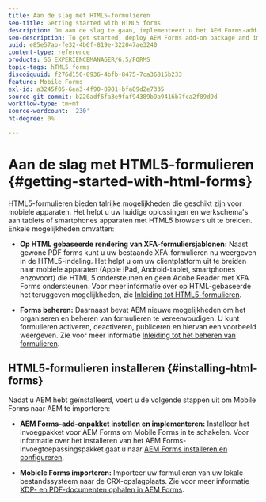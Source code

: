```yaml
---
title: Aan de slag met HTML5-formulieren
seo-title: Getting started with HTML5 forms
description: Om aan de slag te gaan, implementeert u het AEM Forms-add-onpakket en importeert u bestaande HTML5-formulieren naar AEM.
seo-description: To get started, deploy AEM Forms add-on package and import existing HTML5 forms to AEM.
uuid: e85e57ab-fe32-4b6f-819e-322047ae3240
content-type: reference
products: SG_EXPERIENCEMANAGER/6.5/FORMS
topic-tags: hTML5_forms
discoiquuid: f276d150-8936-4bfb-8475-7ca36815b233
feature: Mobile Forms
exl-id: a3245f05-6ea3-4f90-8981-bfa89d2e7335
source-git-commit: b220adf6fa3e9faf94389b9a9416b7fca2f89d9d
workflow-type: tm+mt
source-wordcount: '230'
ht-degree: 0%

---
```


# Aan de slag met HTML5-formulieren {#getting-started-with-html-forms}

HTML5-formulieren bieden talrijke mogelijkheden die geschikt zijn voor mobiele apparaten. Het helpt u uw huidige oplossingen en werkschema&#39;s aan tablets of smartphones apparaten met HTML5 browsers uit te breiden. Enkele mogelijkheden omvatten:

* **Op HTML gebaseerde rendering van XFA-formuliersjablonen:** Naast gewone PDF forms kunt u uw bestaande XFA-formulieren nu weergeven in de HTML5-indeling. Het helpt u om uw clientplatform uit te breiden naar mobiele apparaten (Apple iPad, Android-tablet, smartphones enzovoort) die HTML 5 ondersteunen en geen Adobe Reader met XFA Forms ondersteunen. Voor meer informatie over op HTML-gebaseerde het teruggeven mogelijkheden, zie [Inleiding tot HTML5-formulieren](/help/forms/using/introduction.md).

* **Forms beheren:** Daarnaast bevat AEM nieuwe mogelijkheden om het organiseren en beheren van formulieren te vereenvoudigen. U kunt formulieren activeren, deactiveren, publiceren en hiervan een voorbeeld weergeven. Zie voor meer informatie [Inleiding tot het beheren van formulieren](/help/forms/using/introduction-managing-forms.md).

## HTML5-formulieren installeren {#installing-html-forms}

Nadat u AEM hebt geïnstalleerd, voert u de volgende stappen uit om Mobile Forms naar AEM te importeren:

* **AEM Forms-add-onpakket instellen en implementeren:** Installeer het invoegpakket voor AEM Forms om Mobile Forms in te schakelen. Voor informatie over het installeren van het AEM Forms-invoegtoepassingspakket gaat u naar [AEM Forms installeren en configureren](/help/forms/using/installing-configuring-aem-forms-osgi.md).

* **Mobiele Forms importeren:** Importeer uw formulieren van uw lokale bestandssysteem naar de CRX-opslagplaats. Zie voor meer informatie [XDP- en PDF-documenten ophalen in AEM Forms](/help/forms/using/get-xdp-pdf-documents-aem.md).
